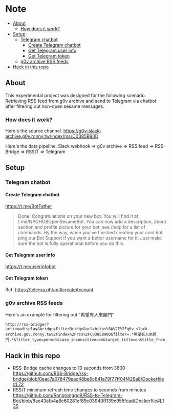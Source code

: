# Note

<!-- MarkdownTOC -->

- [About](#about)
  - [How does it work?](#how-does-it-work)
- [Setup](#setup)
  - [Telegram chatbot](#telegram-chatbot)
    - [Create Telegram chatbot](#create-telegram-chatbot)
    - [Get Telegram user info](#get-telegram-user-info)
    - [Get Telegram token](#get-telegram-token)
  - [g0v archive RSS feeds](#g0v-archive-rss-feeds)
- [Hack in this repo](#hack-in-this-repo)

<!-- /MarkdownTOC -->


## About

This experimental project was designed for the following scenario. Retrieving RSS feed from g0v archive and send to Telegram via chatbot after filtering out non-open sesame messages.

### How does it work?

Here's the source channel.
https://g0v-slack-archive.g0v.ronny.tw/index/rss/C0385B90D

Here's the data pipeline.
Slack webhook => g0v archive => RSS feed => RSS-Bridge => RSStT => Telegram

## Setup

### Telegram chatbot

#### Create Telegram chatbot

https://t.me/BotFather

> Done! Congratulations on your new bot. You will find it at t.me/NPOHUBOpenSesameBot. You can now add a description, about section and profile picture for your bot, see /help for a list of commands. By the way, when you've finished creating your cool bot, ping our Bot Support if you want a better username for it. Just make sure the bot is fully operational before you do this.

#### Get Telegram user info

https://t.me/userinfobot

#### Get Telegram token

Ref:
https://telegra.ph/api#createAccount

### g0v archive RSS feeds

Here's an example for filtering out "希望有人來開門"
```
http://rss-bridge/?action=display&bridge=FilterBridge&url=https%3A%2F%2Fg0v-slack-archive.g0v.ronny.tw%2Findex%2Frss%2FC0385B90D&filter=.*希望有人來開門.*&filter_type=permit&case_insensitive=on&target_title=on&title_from_content=on&length_limit=-1&format=Atom
```

## Hack in this repo

- RSS-Bridge cache changes to 10 seconds from 3600
  <https://github.com/RSS-Bridge/rss-bridge/blob/0eac7a078479eac48be6c841a79f77ff04f429a8/Dockerfile#L72>
- RSStT minimum refresh time changes to seconds from minutes
  <https://github.com/Rongronggg9/RSS-to-Telegram-Bot/blob/6ae43afb4a8e60281ef89c03943ff139e955fcad/Dockerfile#L135>
